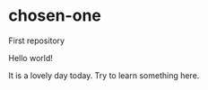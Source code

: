 # chosen-one
First repository

Hello world!

It is a lovely day today.
Try to learn something here.
